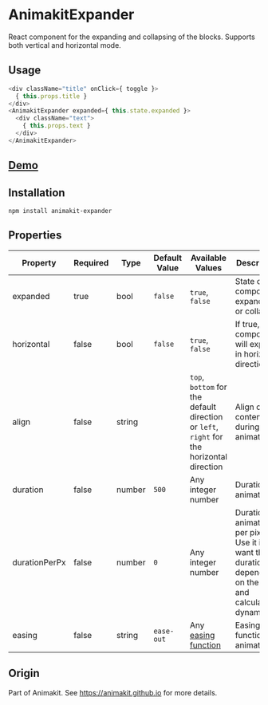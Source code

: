 # AnimakitExpander
React component for the expanding and collapsing of the blocks.
Supports both vertical and horizontal mode.

## Usage

```javascript
<div className="title" onClick={ toggle }>
  { this.props.title }
</div>
<AnimakitExpander expanded={ this.state.expanded }>
  <div className="text">
    { this.props.text }
  </div>
</AnimakitExpander>
```

## [Demo](https://animakit.github.io/#/expander)

## Installation

```
npm install animakit-expander
```

## Properties

| Property | Required | Type | Default Value  | Available Values  | Description |
| ----- | ----- | ----- | ----- | ----- | ----- |
| expanded | true | bool | `false` | `true`, `false` | State of the component: expanded or collapsed |
| horizontal | false | bool | `false` | `true`, `false` | If true, component will expand in horizontal direction |
| align | false | string |  | `top`, `bottom` for the default direction or `left`, `right` for the horizontal direction | Align of the content during the animation |
| duration | false | number | `500` | Any integer number | Duration of animation |
| durationPerPx | false | number | `0` | Any integer number | Duration of animation per pixel. Use it if you want the duration depended on the size and calculated dynamically. |
| easing | false | string | `ease-out` | Any [easing function](http://easings.net/) | Easing function of animation |


## Origin

Part of Animakit.
See https://animakit.github.io for more details.
